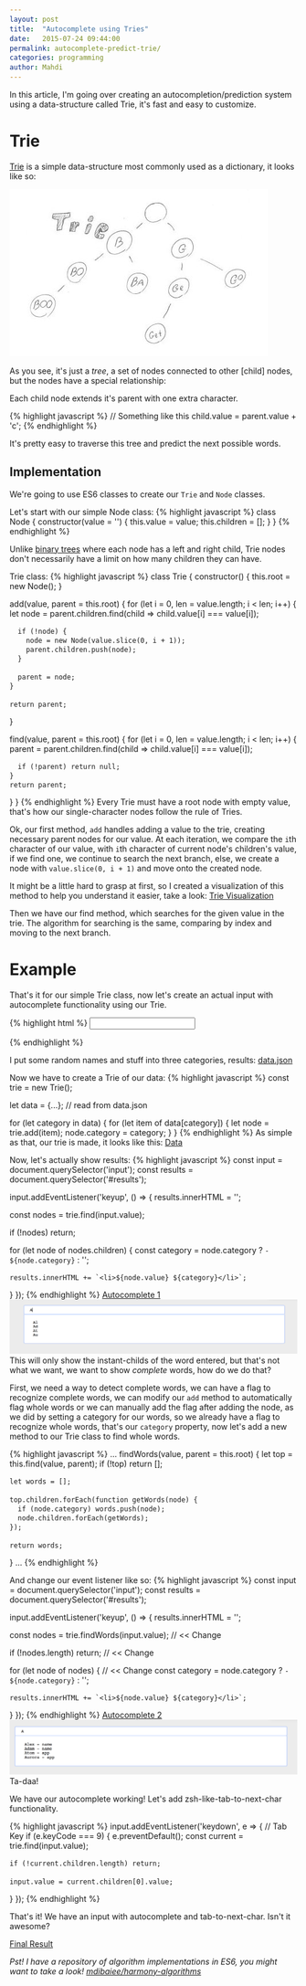 ```yaml
---
layout: post
title:  "Autocomplete using Tries"
date:   2015-07-24 09:44:00
permalink: autocomplete-predict-trie/
categories: programming
author: Mahdi
---
```


In this article, I'm going over creating an autocompletion/prediction system using a data-structure called Trie, it's fast and easy to customize.

Trie
====

[Trie](https://en.wikipedia.org/wiki/Trie) is a simple data-structure most commonly used as a dictionary, it looks like so:

![Trie](/img/trie.jpg)

As you see, it's just a *tree*, a set of nodes connected to other [child] nodes, but the nodes have a special relationship:

Each child node extends it's parent with one extra character.

{% highlight javascript %}
// Something like this
child.value = parent.value + 'c';
{% endhighlight %}

It's pretty easy to traverse this tree and predict the next possible words.

Implementation
--------------

We're going to use ES6 classes to create our `Trie` and `Node` classes.

Let's start with our simple Node class:
{% highlight javascript %}
class Node {
  constructor(value = '') {
    this.value = value;
    this.children = [];
  }
}
{% endhighlight %}

Unlike [binary trees](https://en.wikipedia.org/wiki/Binary_tree) where each node has a left and right child, Trie nodes don't necessarily have a limit on how many children they can have.

Trie class:
{% highlight javascript %}
class Trie {
  constructor() {
    this.root = new Node();
  }

  add(value, parent = this.root) {
    for (let i = 0, len = value.length; i < len; i++) {
      let node = parent.children.find(child => child.value[i] === value[i]);

      if (!node) {
        node = new Node(value.slice(0, i + 1));
        parent.children.push(node);
      }

      parent = node;
    }

    return parent;
  }

  find(value, parent = this.root) {
    for (let i = 0, len = value.length; i < len; i++) {
      parent = parent.children.find(child => child.value[i] === value[i]);

      if (!parent) return null;
    }
    return parent;
  }
}
{% endhighlight %}
Every Trie must have a root node with empty value, that's how our single-character nodes follow the rule of Tries.

Ok, our first method, `add` handles adding a value to the trie, creating necessary parent nodes for our value.
At each iteration, we compare the `i`th character of our value, with `i`th character of current node's children's value,
if we find one, we continue to search the next branch, else, we create a node with `value.slice(0, i + 1)` and move onto the created node.

It might be a little hard to grasp at first, so I created a visualization of this method to help you understand it easier, take a look:
[Trie Visualization](/autocomplete-trie/demo/add.html)

Then we have our find method, which searches for the given value in the trie. The algorithm for searching is the same, comparing by index and moving to the next branch.

Example
========
That's it for our simple Trie class, now let's create an actual input with autocomplete functionality using our Trie.

{% highlight html %}
<input>

<div class='results'>

</div>
{% endhighlight %}

I put some random names and stuff into three categories, results: [data.json](/autocomplete-trie/demo/data.json)

Now we have to create a Trie of our data:
{% highlight javascript %}
const trie = new Trie();

let data = {...}; // read from data.json

for (let category in data) {
  for (let item of data[category]) {
    let node = trie.add(item);
    node.category = category;
  }
}
{% endhighlight %}
As simple as that, our trie is made, it looks like this: [Data](/autocomplete-trie/demo/data.html)

Now, let's actually show results:
{% highlight javascript %}
const input = document.querySelector('input');
const results = document.querySelector('#results');

input.addEventListener('keyup', () => {
  results.innerHTML = '';

  const nodes = trie.find(input.value);

  if (!nodes) return;

  for (let node of nodes.children) {
    const category = node.category ? `- ${node.category}` : '';

    results.innerHTML += `<li>${node.value} ${category}</li>`;
  }
});
{% endhighlight %}
[Autocomplete 1](/autocomplete-trie/1.html)
![Autocomplete 1](/img/autocomplete-1.png)
This will only show the instant-childs of the word entered, but that's not what we want, we want to show *complete* words, how do we do that?

First, we need a way to detect complete words, we can have a flag to recognize complete words, we can modify our `add` method to
automatically flag whole words or we can manually add the flag after adding the node, as we did by setting a category for our words,
so we already have a flag to recognize whole words, that's our `category` property, now let's add a new method to our Trie class to find
whole words.

{% highlight javascript %}
...
  findWords(value, parent = this.root) {
    let top = this.find(value, parent);
    if (!top) return [];

    let words = [];

    top.children.forEach(function getWords(node) {
      if (node.category) words.push(node);
      node.children.forEach(getWords);
    });

    return words;
  }
...
{% endhighlight %}

And change our event listener like so:
{% highlight javascript %}
const input = document.querySelector('input');
const results = document.querySelector('#results');

input.addEventListener('keyup', () => {
  results.innerHTML = '';

  const nodes = trie.findWords(input.value); // << Change

  if (!nodes.length) return; // << Change

  for (let node of nodes) { // << Change
    const category = node.category ? `- ${node.category}` : '';

    results.innerHTML += `<li>${node.value} ${category}</li>`;
  }
});
{% endhighlight %}
[Autocomplete 2](/autocomplete-trie/2.html)
![Autocomplete 2](/img/autocomplete-2.png)
Ta-daa!

We have our autocomplete working! Let's add zsh-like-tab-to-next-char functionality.

{% highlight javascript %}
input.addEventListener('keydown', e => {
  // Tab Key
  if (e.keyCode === 9) {
    e.preventDefault();
    const current = trie.find(input.value);

    if (!current.children.length) return;

    input.value = current.children[0].value;
  }
});
{% endhighlight %}

That's it! We have an input with autocomplete and tab-to-next-char. Isn't it awesome?

[Final Result](/autocomplete-trie/2.html)

*Pst! I have a repository of algorithm implementations in ES6, you might want to take a look! [mdibaiee/harmony-algorithms](https://github.com/mdibaiee/harmony-algorithms)*
